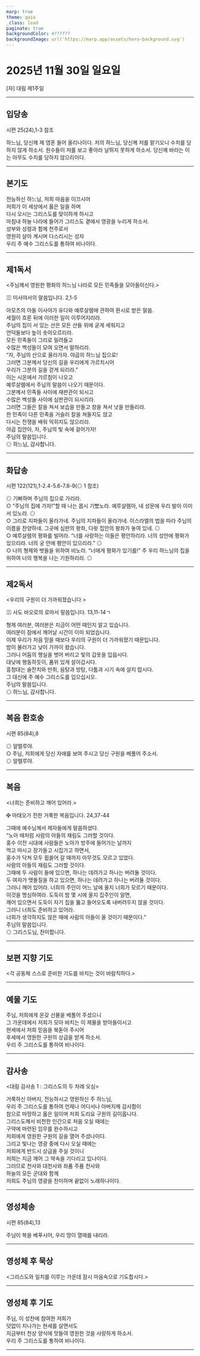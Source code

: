 ```yaml
---
marp: true
theme: gaia
_class: lead
paginate: true
backgroundColor: #ffffff
backgroundImage: url('https://marp.app/assets/hero-background.svg')
---
```


# 2025년 11월 30일 일요일

[자] 대림 제1주일  




---

## 입당송

시편 25(24),1-3 참조

하느님, 당신께 제 영혼 들어 올리나이다. 저의 하느님, 당신께 저를 맡기오니 수치를 당하지 않게 하소서. 원수들이 저를 보고 좋아라 날뛰지 못하게 하소서. 당신께 바라는 이는 아무도 수치를 당하지 않으리이다.  
  


---

## 본기도

전능하신 하느님, 저희 마음을 이끄시어  
저희가 이 세상에서 옳은 일을 하며  
다시 오시는 그리스도를 맞이하게 하시고  
마침내 하늘 나라에 들어가 그리스도 곁에서 영광을 누리게 하소서.  
성부와 성령과 함께 천주로서  
영원히 살아 계시며 다스리시는 성자  
우리 주 예수 그리스도를 통하여 비나이다.  
  


---

## 제1독서

<주님께서 영원한 평화의 하느님 나라로 모든 민족들을 모아들이신다.>

▥ 이사야서의 말씀입니다. 2,1-5

아모츠의 아들 이사야가 유다와 예루살렘에 관하여 환시로 받은 말씀.  
세월이 흐른 뒤에 이러한 일이 이루어지리라.  
주님의 집이 서 있는 산은 모든 산들 위에 굳게 세워지고  
언덕들보다 높이 솟아오르리라.  
모든 민족들이 그리로 밀려들고  
수많은 백성들이 모여 오면서 말하리라.  
“자, 주님의 산으로 올라가자. 야곱의 하느님 집으로!  
그러면 그분께서 당신의 길을 우리에게 가르치시어  
우리가 그분의 길을 걷게 되리라.”  
이는 시온에서 가르침이 나오고  
예루살렘에서 주님의 말씀이 나오기 때문이다.  
그분께서 민족들 사이에 재판관이 되시고  
수많은 백성들 사이에 심판관이 되시리라.  
그러면 그들은 칼을 쳐서 보습을 만들고 창을 쳐서 낫을 만들리라.  
한 민족이 다른 민족을 거슬러 칼을 쳐들지도 않고  
다시는 전쟁을 배워 익히지도 않으리라.  
야곱 집안아, 자, 주님의 빛 속에 걸어가자!  
주님의 말씀입니다.  
◎ 하느님, 감사합니다.  
  


---

## 화답송

시편 122(121),1-2.4-5.6-7.8-9(◎ 1 참조)

◎ 기뻐하며 주님의 집으로 가리라.  
○ “주님의 집에 가자!”할 때 나는 몹시 기뻤노라. 예루살렘아, 네 성문에 우리 발이 이미 서 있노라. ◎  
○ 그리로 지파들이 올라가네. 주님의 지파들이 올라가네. 이스라엘의 법을 따라 주님의 이름을 찬양하네. 그곳에 심판의 왕좌, 다윗 집안의 왕좌가 놓여 있네. ◎  
○ 예루살렘의 평화를 빌어라. “너를 사랑하는 이들은 평안하리라. 너의 성안에 평화가 있으리라. 너의 궁 안에 평안이 있으리라.” ◎  
○ 나의 형제와 벗들을 위하여 비노라. “너에게 평화가 있기를!” 주 우리 하느님의 집을 위하여 너의 행복을 나는 기원하리라. ◎  
  


---

## 제2독서

<우리의 구원이 더 가까워졌습니다.>

▥ 사도 바오로의 로마서 말씀입니다. 13,11-14ㄱ

형제 여러분, 여러분은 지금이 어떤 때인지 알고 있습니다.  
여러분이 잠에서 깨어날 시간이 이미 되었습니다.  
이제 우리가 처음 믿을 때보다 우리의 구원이 더 가까워졌기 때문입니다.  
밤이 물러가고 낮이 가까이 왔습니다.  
그러니 어둠의 행실을 벗어 버리고 빛의 갑옷을 입읍시다.  
대낮에 행동하듯이, 품위 있게 살아갑시다.  
흥청대는 술잔치와 만취, 음탕과 방탕, 다툼과 시기 속에 살지 맙시다.  
그 대신에 주 예수 그리스도를 입으십시오.  
주님의 말씀입니다.  
◎ 하느님, 감사합니다.  
  


---

## 복음 환호송

시편 85(84),8

◎ 알렐루야.  
○ 주님, 저희에게 당신 자애를 보여 주시고 당신 구원을 베풀어 주소서.  
◎ 알렐루야.  
  


---

## 복음

<너희는 준비하고 깨어 있어라.>

✠ 마태오가 전한 거룩한 복음입니다. 24,37-44

그때에 예수님께서 제자들에게 말씀하셨다.  
“노아 때처럼 사람의 아들의 재림도 그러할 것이다.  
홍수 이전 시대에 사람들은 노아가 방주에 들어가는 날까지  
먹고 마시고 장가들고 시집가고 하면서,  
홍수가 닥쳐 모두 휩쓸어 갈 때까지 아무것도 모르고 있었다.  
사람의 아들의 재림도 그러할 것이다.  
그때에 두 사람이 들에 있으면, 하나는 데려가고 하나는 버려둘 것이다.  
두 여자가 맷돌질을 하고 있으면, 하나는 데려가고 하나는 버려둘 것이다.  
그러니 깨어 있어라. 너희의 주인이 어느 날에 올지 너희가 모르기 때문이다.  
이것을 명심하여라. 도둑이 밤 몇 시에 올지 집주인이 알면,  
깨어 있으면서 도둑이 자기 집을 뚫고 들어오도록 내버려두지 않을 것이다.  
그러니 너희도 준비하고 있어라.  
너희가 생각하지도 않은 때에 사람의 아들이 올 것이기 때문이다.”  
주님의 말씀입니다.  
◎ 그리스도님, 찬미합니다.  
  


---

## 보편 지향 기도

<각 공동체 스스로 준비한 기도를 바치는 것이 바람직하다.>

  


---

## 예물 기도

주님, 저희에게 온갖 선물을 베풀어 주셨으니  
그 가운데에서 저희가 모아 바치는 이 제물을 받아들이시고  
현세에서 저희 믿음을 북돋아 주시어  
후세에서 영원한 구원의 상급을 받게 하소서.  
우리 주 그리스도를 통하여 비나이다.  
  


---

## 감사송

<대림 감사송 1 : 그리스도의 두 차례 오심>

거룩하신 아버지, 전능하시고 영원하신 주 하느님,  
우리 주 그리스도를 통하여 언제나 어디서나 아버지께 감사함이  
참으로 마땅하고 옳은 일이며 저희 도리요 구원의 길이옵니다.  
그리스도께서 비천한 인간으로 처음 오실 때에는  
구약에 마련된 임무를 완수하시고  
저희에게 영원한 구원의 길을 열어 주셨나이다.  
그리고 빛나는 영광 중에 다시 오실 때에는  
저희에게 반드시 상급을 주실 것이니  
저희는 지금 깨어 그 약속을 기다리고 있나이다.  
그러므로 천사와 대천사와 좌품 주품 천사와  
하늘의 모든 군대와 함께  
저희도 주님의 영광을 찬미하며 끝없이 노래하나이다.  
  


---

## 영성체송

시편 85(84),13

주님이 복을 베푸시어, 우리 땅이 열매를 내리라.  
  


---

## 영성체 후 묵상

<그리스도와 일치를 이루는 가운데 잠시 마음속으로 기도합시다.>  


---

## 영성체 후 기도

주님, 이 성찬에 참여한 저희가  
덧없이 지나가는 현세를 살면서도  
지금부터 천상 양식에 맛들여 영원한 것을 사랑하게 하소서.  
우리 주 그리스도를 통하여 비나이다.  
  


---